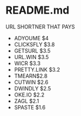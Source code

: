# README.md
URL SHORTNER THAT PAYS

- ADYOUME $4
- CLICKSFLY $3.8
- GETSURL $3.5
- URL.WIN $3.5
- WICR $3.3
- PRETTY.LINK $3.2
- TMEARN$2.8
- CUTWIN $2.6
- DWINDLY $2.5
- OKE.IO $2.2
- ZAGL $2.1
- SPASTE $1.6
